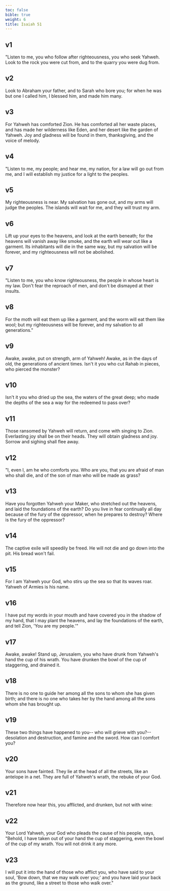 ```yaml
---
toc: false
bible: true
weight: 6
title: Isaiah 51
---
```




## v1 
"Listen to me, you who follow after righteousness, you who seek Yahweh. Look to the rock you were cut from, and to the quarry you were dug from. 

## v2 
Look to Abraham your father, and to Sarah who bore you; for when he was but one I called him, I blessed him, and made him many. 

## v3 
For Yahweh has comforted Zion. He has comforted all her waste places, and has made her wilderness like Eden, and her desert like the garden of Yahweh. Joy and gladness will be found in them, thanksgiving, and the voice of melody. 

## v4 
"Listen to me, my people; and hear me, my nation, for a law will go out from me, and I will establish my justice for a light to the peoples. 

## v5 
My righteousness is near. My salvation has gone out, and my arms will judge the peoples. The islands will wait for me, and they will trust my arm. 

## v6 
Lift up your eyes to the heavens, and look at the earth beneath; for the heavens will vanish away like smoke, and the earth will wear out like a garment. Its inhabitants will die in the same way, but my salvation will be forever, and my righteousness will not be abolished. 

## v7 
"Listen to me, you who know righteousness, the people in whose heart is my law. Don't fear the reproach of men, and don't be dismayed at their insults. 

## v8 
For the moth will eat them up like a garment, and the worm will eat them like wool; but my righteousness will be forever, and my salvation to all generations." 

## v9 
Awake, awake, put on strength, arm of Yahweh! Awake, as in the days of old, the generations of ancient times. Isn't it you who cut Rahab in pieces, who pierced the monster? 

## v10 
Isn't it you who dried up the sea, the waters of the great deep; who made the depths of the sea a way for the redeemed to pass over? 

## v11 
Those ransomed by Yahweh will return, and come with singing to Zion. Everlasting joy shall be on their heads. They will obtain gladness and joy. Sorrow and sighing shall flee away. 

## v12 
"I, even I, am he who comforts you. Who are you, that you are afraid of man who shall die, and of the son of man who will be made as grass? 

## v13 
Have you forgotten Yahweh your Maker, who stretched out the heavens, and laid the foundations of the earth? Do you live in fear continually all day because of the fury of the oppressor, when he prepares to destroy? Where is the fury of the oppressor? 

## v14 
The captive exile will speedily be freed. He will not die and go down into the pit. His bread won't fail. 

## v15 
For I am Yahweh your God, who stirs up the sea so that its waves roar. Yahweh of Armies is his name. 

## v16 
I have put my words in your mouth and have covered you in the shadow of my hand, that I may plant the heavens, and lay the foundations of the earth, and tell Zion, 'You are my people.'" 

## v17 
Awake, awake! Stand up, Jerusalem, you who have drunk from Yahweh's hand the cup of his wrath. You have drunken the bowl of the cup of staggering, and drained it. 

## v18 
There is no one to guide her among all the sons to whom she has given birth; and there is no one who takes her by the hand among all the sons whom she has brought up. 

## v19 
These two things have happened to you-- who will grieve with you?-- desolation and destruction, and famine and the sword. How can I comfort you? 

## v20 
Your sons have fainted. They lie at the head of all the streets, like an antelope in a net. They are full of Yahweh's wrath, the rebuke of your God. 

## v21 
Therefore now hear this, you afflicted, and drunken, but not with wine: 

## v22 
Your Lord Yahweh, your God who pleads the cause of his people, says, "Behold, I have taken out of your hand the cup of staggering, even the bowl of the cup of my wrath. You will not drink it any more. 

## v23 
I will put it into the hand of those who afflict you, who have said to your soul, 'Bow down, that we may walk over you;' and you have laid your back as the ground, like a street to those who walk over."

